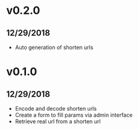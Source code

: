 # v0.2.0
## 12/29/2018

* Auto generation of shorten urls

# v0.1.0
## 12/29/2018

* Encode and decode shorten urls
* Create a form to fill params via admin interface
* Retrieve real url from a shorten url
